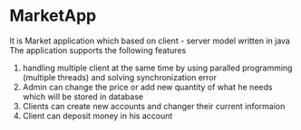 # MarketApp
It is Market application which based on client - server model written in java  
      The application supports the following features
1) handling multiple client at the same time by using paralled programming (multiple threads) and solving synchronization error  
2) Admin can change the price or add new quantity of what he needs which will be stored in database 
3) Clients can create new accounts and changer their current informaion  
4) Client can deposit money in his account  
